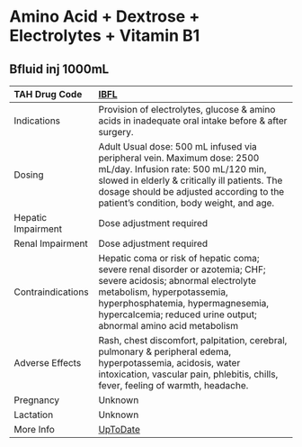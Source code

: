 # Amino Acid + Dextrose + Electrolytes + Vitamin B1

## Bfluid inj 1000mL

| TAH Drug Code      | [IBFL](https://www.tahsda.org.tw/drugs/hissearch.php?drug_code=IBFL)                                                                                                                                                                                     |
|:-------------------|:---------------------------------------------------------------------------------------------------------------------------------------------------------------------------------------------------------------------------------------------------------|
| Indications        | Provision of electrolytes, glucose & amino acids in inadequate oral intake before & after surgery.                                                                                                                                                       |
| Dosing             | Adult Usual dose: 500 mL infused via peripheral vein. Maximum dose: 2500 mL/day. Infusion rate: 500 mL/120 min, slowed in elderly & critically ill patients. The dosage should be adjusted according to the patient’s condition, body weight, and age.   |
| Hepatic Impairment | Dose adjustment required                                                                                                                                                                                                                                 |
| Renal Impairment   | Dose adjustment required                                                                                                                                                                                                                                 |
| Contraindications  | Hepatic coma or risk of hepatic coma; severe renal disorder or azotemia; CHF; severe acidosis; abnormal electrolyte metabolism, hyperpotassemia, hyperphosphatemia, hypermagnesemia, hypercalcemia; reduced urine output; abnormal amino acid metabolism |
| Adverse Effects    | Rash, chest discomfort, palpitation, cerebral, pulmonary & peripheral edema, hyperpotassemia, acidosis, water intoxication, vascular pain, phlebitis, chills, fever, feeling of warmth, headache.                                                        |
| Pregnancy          | Unknown                                                                                                                                                                                                                                                  |
| Lactation          | Unknown                                                                                                                                                                                                                                                  |
| More Info          | [UpToDate](https://www.uptodate.com/contents/amino-acid-+-dextrose-+-electrolytes-+-vitamin-b1-drug-information)                                                                                                                                         |

